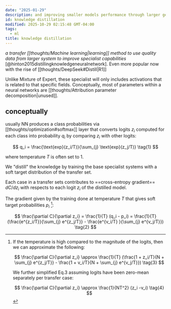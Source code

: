 ```yaml
---
date: "2025-01-29"
description: and improving smaller models performance through larger general systems.
id: knowledge distillation
modified: 2025-10-29 02:15:48 GMT-04:00
tags:
  - ml
title: knowledge distillation
---
```


_a transfer [[thoughts/Machine learning|learning]] method to use quality data from larger system to improve specialist capabilities_ [@hinton2015distillingknowledgeneuralnetwork]. Even more popular now with the rise of [[thoughts/DeepSeek#Distill|R1]]

Unlike Mixture of Expert, these specialist will only includes activations that is related to that specific fields. Conceptually, most of parameters within a neural networks are [[thoughts/Attribution parameter decomposition|unused]].

## conceptually

usually NN produces a class probabilities via [[thoughts/optimization#softmax]] layer that converts logits $z_i$ computed for each class into probability $q_i$ by comparing $z_i$ with other logits:

$$
q_i = \frac{\text{exp}(z_i/T)}{\sum_{j} \text{exp}(z_j/T)} \tag{1}
$$

where temperature $T$ is often set to 1.

We "distill" the knowledge by training the base specialist systems with a soft target distribution of the transfer set.

Each case in a transfer sets contributes to ==cross-entropy gradient== $dC/d z_i$ with respects to each logit $z_i$ of the distilled model.

The gradient given by the training done at temperature $T$ that gives soft target probabilities $p_i$ [^temperature-approx]:

$$
\frac{\partial C}{\partial z_i} = \frac{1}{T} (q_i - p_i) = \frac{1}{T} (\frac{e^{z_i/T}}{\sum_{j}  e^{z_j/T}} - \frac{e^{v_i/T} }{\sum_{j} e^{v_j/T}}) \tag{2}
$$

[^temperature-approx]:
    If the temperature is high compared to the magnitude of the logits, then we can approximate the following:

    $$
    \frac{\partial C}{\partial z_i} \approx \frac{1}{T} (\frac{1 + z_i/T}{N + \sum_{j} e^{z_j/T}} - \frac{1 + v_i/T}{N + \sum_{j} e^{v_j/T}}) \tag{3}
    $$

    We further simplified Eq.3 assuming logits have been zero-mean separately per transfer case:

    $$
    \frac{\partial C}{\partial z_i} \approx \frac{1}{NT^2} (z_i -v_i) \tag{4}
    $$
